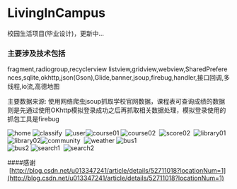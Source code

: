 # LivingInCampus
校园生活项目(毕业设计)，更新中... 
### 主要涉及技术包括
 fragment,radiogroup,recyclerview&nbsp;listview,gridview,webview,SharedPreferences,sqlite,okhttp,json(Gson),Glide,banner,jsoup,firebug,handler,接口回调,多线程,io流,高德地图     
 
 主要数据来源:&nbsp;使用网络爬虫jsoup抓取学校官网数据，课程表可查询成绩的数据则是先通过使用OKhttp模拟登录成功之后再抓取相关数据处理，模拟登录使用的抓包工具是firebug
 
![home](https://github.com/DulCoder/LivingInCampus/blob/master/app/src/main/readme/home01.png)&nbsp;![classify](https://github.com/DulCoder/LivingInCampus/blob/master/app/src/main/readme/classify01.png) 
&nbsp;![user](https://github.com/DulCoder/LivingInCampus/blob/master/app/src/main/readme/user01.png)![course01](https://github.com/DulCoder/LivingInCampus/blob/master/app/src/main/readme/course01.png)&nbsp;![course02](https://github.com/DulCoder/LivingInCampus/blob/master/app/src/main/readme/course02.png)&nbsp;&nbsp;![score02](https://github.com/DulCoder/LivingInCampus/blob/master/app/src/main/readme/score02.png)
&nbsp;![library01](https://github.com/DulCoder/LivingInCampus/blob/master/app/src/main/readme/library01.png)&nbsp;![library02](https://github.com/DulCoder/LivingInCampus/blob/master/app/src/main/readme/library02.png)![community](https://github.com/DulCoder/LivingInCampus/blob/master/app/src/main/readme/community01.png) 
&nbsp;![weather](https://github.com/DulCoder/LivingInCampus/blob/master/app/src/main/readme/weather01.png)&nbsp;![bus1](https://github.com/DulCoder/LivingInCampus/blob/master/app/src/main/readme/bus01.png)  
![bus2](https://github.com/DulCoder/LivingInCampus/blob/master/app/src/main/readme/bus02.png)&nbsp;![search1](https://github.com/DulCoder/LivingInCampus/blob/master/app/src/main/readme/search01.png) 
&nbsp;![search2](https://github.com/DulCoder/LivingInCampus/blob/master/app/src/main/readme/search02.png)
    
####感谢  
  [http://blog.csdn.net/u013347241/article/details/52711018?locationNum=1](http://blog.csdn.net/u013347241/article/details/52711018?locationNum=1)
